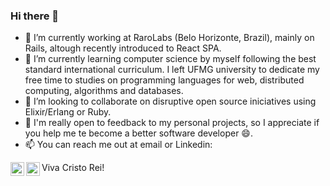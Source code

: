 ### Hi there 👋

- 🔭 I’m currently working at RaroLabs (Belo Horizonte, Brazil), mainly on Rails, altough recently introduced to React SPA.
- 🌱 I’m currently learning computer science by myself following the best standard international curriculum. I left UFMG university to dedicate my free time to studies on programming languages for web, distributed computing, algorithms and databases. 
- 👯 I’m looking to collaborate on disruptive open source iniciatives using Elixir/Erlang or Ruby.
- 💬 I'm really open to feedback to my personal projects, so I appreciate if you help me te become a better software developer 😄. 
- 📫 You can reach me out at email or Linkedin:

[<img align="left" alt="Alan Borges | LinkedIn" width="22px" src="https://cdn.jsdelivr.net/npm/simple-icons@v3/icons/linkedin.svg" />][linkedin]
[<img align="left" alt="Alan Borges | Mail" width="22px" src="https://cdn.jsdelivr.net/npm/simple-icons@3.10.0/icons/gmail.svg" />][gmail]

Viva Cristo Rei!

[linkedin]: https://www.linkedin.com/in/abmbispo/
[gmail]: mailto:sr.alan.bispo@gmail.com
